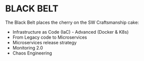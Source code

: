 # BLACK BELT

The Black Belt places the cherry on the SW Craftsmanship cake:

- Infrastructure as Code (IaC) - Advanced (Docker & K8s)
- From Legacy code to Microservices
- Microservices release strategy
- Monitoring 2.0
- Chaos Engineering
